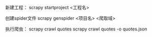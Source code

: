 新建工程：
scrapy startproject <工程名>

创建spider文件
scrapy genspider <项目名> <爬取域>

执行爬虫：
scrapy crawl quotes
scrapy crawl quotes -o quotes.json